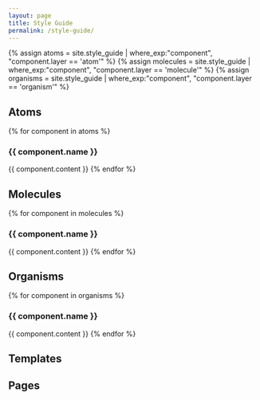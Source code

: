 ```yaml
---
layout: page
title: Style Guide
permalink: /style-guide/
---
```


{% assign atoms     = site.style_guide | where_exp:"component", "component.layer == 'atom'" %}
{% assign molecules = site.style_guide | where_exp:"component", "component.layer == 'molecule'" %}
{% assign organisms = site.style_guide | where_exp:"component", "component.layer == 'organism'" %}

## Atoms

{% for component in atoms %}
  <h3>{{ component.name }}</h3>
  {{ component.content }}
{% endfor %}

## Molecules

{% for component in molecules %}
  <h3>{{ component.name }}</h3>
  {{ component.content }}
{% endfor %}

## Organisms

{% for component in organisms %}
  <h3>{{ component.name }}</h3>
  {{ component.content }}
{% endfor %}

## Templates

## Pages
